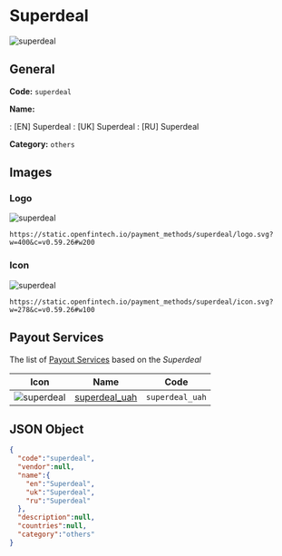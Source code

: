 
# Superdeal 
![superdeal](https://static.openfintech.io/payment_methods/superdeal/logo.svg?w=400&c=v0.59.26#w200)  

## General 
**Code:** `superdeal` 
 
**Name:** 
 
:	[EN] Superdeal 
:	[UK] Superdeal 
:	[RU] Superdeal 
 
**Category:** `others` 
 

## Images 

### Logo 
![superdeal](https://static.openfintech.io/payment_methods/superdeal/logo.svg?w=400&c=v0.59.26#w200)  

```
https://static.openfintech.io/payment_methods/superdeal/logo.svg?w=400&c=v0.59.26#w200
```  

### Icon 
![superdeal](https://static.openfintech.io/payment_methods/superdeal/icon.svg?w=278&c=v0.59.26#w100)  

```
https://static.openfintech.io/payment_methods/superdeal/icon.svg?w=278&c=v0.59.26#w100
```  

## Payout Services 
 
The list of [Payout Services](/payout-services/) based on the _Superdeal_ 

|Icon|Name|Code| 
|:---:|:---:|:---:| 
|![superdeal](https://static.openfintech.io/payout_methods/superdeal/icon.svg?w=278&c=v0.59.26#w40) |[superdeal_uah](/payout-services/superdeal_uah/)|`superdeal_uah`| 
 

## JSON Object 

```json
{
  "code":"superdeal",
  "vendor":null,
  "name":{
    "en":"Superdeal",
    "uk":"Superdeal",
    "ru":"Superdeal"
  },
  "description":null,
  "countries":null,
  "category":"others"
}
```  
